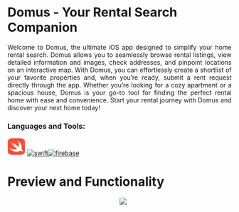 <h1>Domus - Your Rental Search Companion</h1>

<p align="justify">Welcome to Domus, the ultimate iOS app designed to simplify your home rental search. Domus allows you to seamlessly browse rental listings, view detailed information and images, check addresses, and pinpoint locations on an interactive map. With Domus, you can effortlessly create a shortlist of your favorite properties and, when you’re ready, submit a rent request directly through the app. Whether you’re looking for a cozy apartment or a spacious house, Domus is your go-to tool for finding the perfect rental home with ease and convenience. Start your rental journey with Domus and discover your next home today!</p>

<h3 align="left">Languages and Tools:</h3>
<p align="left"> <a href="https://developer.apple.com/swift/" target="_blank" rel="noreferrer"> <img src="https://raw.githubusercontent.com/devicons/devicon/master/icons/swift/swift-original.svg" alt="swift" width="40" height="40"/></a> <a href="https://developer.apple.com/swiftui/" target="_blank" rel="noreferrer"> <img src="https://developer.apple.com/assets/elements/icons/swiftui/swiftui-96x96_2x.png" alt="swift" width="40" height="40"/></a><a href="https://firebase.google.com/" target="_blank" rel="noreferrer"><img src="https://www.vectorlogo.zone/logos/firebase/firebase-icon.svg" alt="firebase" width="40" height="40"/></a></p>

<h1>Preview and Functionality</h1>

<img src="https://user-images.githubusercontent.com/61475220/97093903-6d8aee80-166d-11eb-8799-13e119380d2b.jpg" width="50%" align=right>
